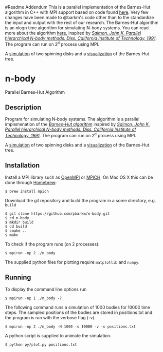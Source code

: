 #Readme Addendum
This is a parallel implementation of the Barnes-Hut algorithm in C++ with MPI support based on code found [here](https://github.com/barkm/n-body). Very few changes have been made to @barkm's code other than to the standardize the input and output with the rest of our research. The Barnes-Hut algorithm is an nlogn time algorithm for simulating N-body systems. You can read more about the algorithm [here](https://www.nature.com/nature/journal/v324/n6096/abs/324446a0.html), inspired by [_Salmon, John K.  Parallel hierarchical N-body methods. Diss. California Institute of Technology, 1991_](http://thesis.library.caltech.edu/6291/). The program can run on 2<sup>d</sup> process using MPI. 

A [simulation](https://www.youtube.com/watch?v=yFQX-5nmXYc) of two spinning disks and a [visualization](https://www.youtube.com/watch?v=KrtevnjgtgM) of the Barnes-Hut tree. 

# n-body

Parallel Barnes-Hut Algorithm

## Description

Program for simulating N-body systems. The algorithm is a parallel implemenation of the [_Barnes-Hut algorithm_](https://www.nature.com/nature/journal/v324/n6096/abs/324446a0.html) inspired by [_Salmon, John K.  Parallel hierarchical N-body methods. Diss. California Institute of Technology, 1991_](http://thesis.library.caltech.edu/6291/). The program can run on 2<sup>d</sup> process using MPI. 

A [simulation](https://www.youtube.com/watch?v=yFQX-5nmXYc) of two spinning disks and a [visualization](https://www.youtube.com/watch?v=KrtevnjgtgM) of the Barnes-Hut tree. 

## Installation

Install a MPI library such as [OpenMPI](https://www.open-mpi.org/) or [MPICH](https://www.mpich.org/). On Mac OS X this can be done through [Homebrew](https://brew.sh/):

```
$ brew install mpich
```

Download the git repository and build the program in a some directory, e.g. `build`

```
$ git clone https://github.com/pbarkm/n-body.git  
$ cd n-body  
$ mkdir build
$ cd build
$ cmake ..
$ make
```
 
To check if the program runs (on 2 processes):

```
$ mpirun -np 2 ./n_body
```

The supplied python files for plotting require `matplotlib` and `numpy`.

## Running

To display the command line options run

```
$ mpirun -np 1 ./n_body -?
```

The following command runs a simulation of 1000 bodies for 10000 time steps. The sampled positions of the bodies are stored in positions.txt and the program is run with the verbose flag (-v).

```
$ mpirun -np 2 ./n_body -N 1000 -s 10000 -v -o positions.txt
```

A python script is supplied to animate the simulation.

```
$ python py/plot.py positions.txt
```



